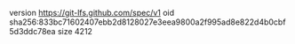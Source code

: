 version https://git-lfs.github.com/spec/v1
oid sha256:833bc71602407ebb2d8128027e3eea9800a2f995ad8e822d4b0cbf5d3ddc78ea
size 4212
